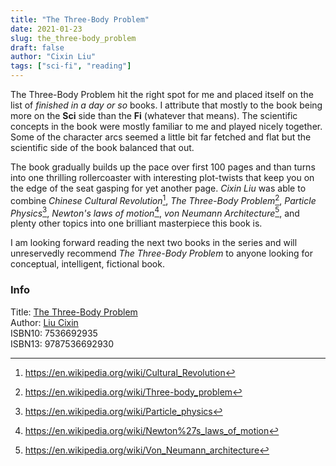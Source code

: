 ```yaml
---
title: "The Three-Body Problem"
date: 2021-01-23
slug: the_three-body_problem
draft: false
author: "Cixin Liu"
tags: ["sci-fi", "reading"]
---
```


The Three-Body Problem hit the right spot for me and placed itself on the list
of _finished in a day or so_ books. I attribute that mostly to the book being more
on the **Sci** side than the **Fi** (whatever that means).
The scientific concepts in the book were mostly familiar to me and played nicely
together. Some of the character arcs seemed a little bit far fetched and flat
but the scientific side of the book balanced that out.

The book gradually builds up the pace over first 100 pages and than turns
into one thrilling rollercoaster with interesting plot-twists that keep you
on the edge of the seat gasping for yet another page. _Cixin Liu_ was able
to combine _Chinese Cultural Revolution_[^1], _The Three-Body Problem_[^2],
_Particle Physics_[^3], _Newton's laws of motion_[^4], _von Neumann Architecture_[^5],
and plenty other topics into one brilliant masterpiece this book is.

I am looking forward reading the next two books in the series and will unreservedly
recommend _The Three-Body Problem_ to anyone looking for conceptual, intelligent,
fictional book.

[^1]: https://en.wikipedia.org/wiki/Cultural_Revolution
[^2]: https://en.wikipedia.org/wiki/Three-body_problem
[^3]: https://en.wikipedia.org/wiki/Particle_physics
[^4]: https://en.wikipedia.org/wiki/Newton%27s_laws_of_motion
[^5]: https://en.wikipedia.org/wiki/Von_Neumann_architecture

### Info

Title: [The Three-Body Problem](https://en.wikipedia.org/wiki/The_Three-Body_Problem_(novel))\
Author: [Liu Cixin](https://en.wikipedia.org/wiki/Liu_Cixin)\
ISBN10: 7536692935\
ISBN13: 9787536692930

